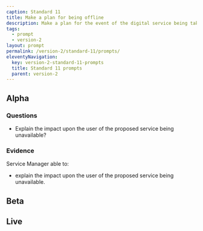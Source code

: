 ```yaml
---
caption: Standard 11
title: Make a plan for being offline
description: Make a plan for the event of the digital service being taken temporarily offline.
tags:
  - prompt
  - version-2
layout: prompt
permalink: /version-2/standard-11/prompts/
eleventyNavigation:
  key: version-2-standard-11-prompts
  title: Standard 11 prompts
  parent: version-2
---
```


## Alpha

### Questions

- Explain the impact upon the user of the proposed service being unavailable?

### Evidence

Service Manager able to:

- explain the impact upon the user of the proposed service being unavailable.

## Beta

## Live
